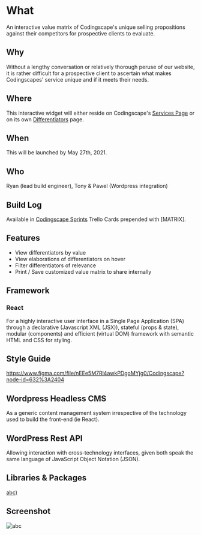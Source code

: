 # What

An interactive value matrix of Codingscape's unique selling propositions against their competitors for prospective clients to evaluate.

## Why

Without a lengthy conversation or relatively thorough peruse of our website, it is rather difficult for a prospective client to ascertain what makes Codingscapes' service unique and if it meets their needs.

## Where

This interactive widget will either reside on Codingscape's [Services Page](https://codingscape.com/services/) or on its own [Differentiators](https://codingscape.com/differentiators/) page. 

## When

This will be launched by May 27th, 2021.

## Who

Ryan (lead build engineer), Tony & Pawel (Wordpress integration)

## Build Log

Available in [Codingscape Sprints](https://trello.com/b/oHExnmoN/codingscape-sprints) Trello Cards prepended with [MATRIX]. 

## Features

- View differentiators by value
- View elaborations of differentiators on hover
- Filter differentiators of relevance
- Print / Save customized value matrix to share internally

## Framework

### React

For a highly interactive user interface in a Single Page Application (SPA) through a declarative (Javascript XML (JSX)), stateful (props & state), modular (components) and efficient (virtual DOM) framework with semantic HTML and CSS for styling.

## Style Guide

https://www.figma.com/file/nEEe5M7Rl4awkPDgoMYjg0/Codingscape?node-id=632%3A2404

## Wordpress Headless CMS

As a generic content management system irrespective of the technology used to build the front-end (ie React).

## WordPress Rest API

Allowing interaction with cross-technology interfaces, given both speak the same language of JavaScript Object Notation (JSON). 

## Libraries & Packages

[abc)]()

## Screenshot

![abc]()

